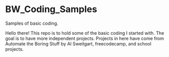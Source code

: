 # BW_Coding_Samples
Samples of basic coding.

Hello there! This repo is to hold some of the basic coding I started with. The goal is to have more independent projects. Projects in here have come from Automate the Boring Stuff by Al Sweitgart, freecodecamp, and school projects.
